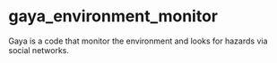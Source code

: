 # gaya_environment_monitor
Gaya is a code that monitor the environment and looks for hazards via social networks.
